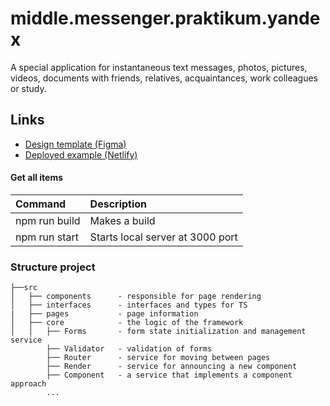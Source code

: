 # middle.messenger.praktikum.yandex

A special application for instantaneous text messages, photos, pictures, videos, documents with friends, relatives, acquaintances, work colleagues or study.

## Links

-   [Design template (Figma)](https://www.figma.com/file/jF5fFFzgGOxQeB4CmKWTiE/Chat_external_link?node-id=0%3A1&t=GHg4NnDYrD2FE8Uv-0)
-   [Deployed example (Netlify)](https://lucky-kangaroo-41628e.netlify.app)

#### Get all items

| Command       | Description                      |
| :------------ | :------------------------------- |
| npm run build | Makes a build                    |
| npm run start | Starts local server at 3000 port |

### Structure project
```
├──src
│   ├── components      - responsible for page rendering
│   ├── interfaces      - interfaces and types for TS
|   ├── pages           - page information
│   ├── core            - the logic of the framework
│   │   ├── Forms       - form state initialization and management service
        ├── Validator   - validation of forms
        ├── Router      - service for moving between pages
        ├── Render      - service for announcing a new component
        ├── Component   - a service that implements a component approach
        ...
```
